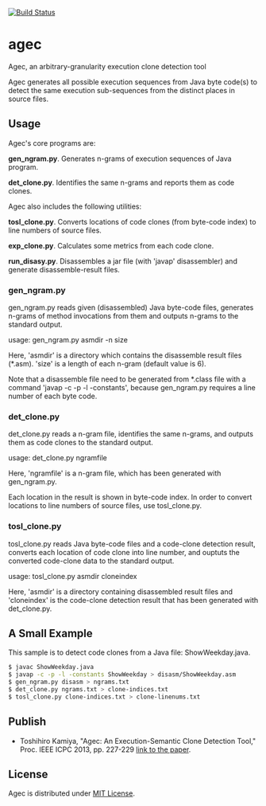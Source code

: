 [![Build Status](https://secure.travis-ci.org/tos-kamiya/agec.png?branch=master)](http://travis-ci.org/tos-kamiya/agec)

# agec

Agec, an arbitrary-granularity execution clone detection tool

Agec generates all possible execution sequences from Java byte code(s)
to detect the same execution sub-sequences from the distinct places in source files.

## Usage

Agec's core programs are:

**gen_ngram.py**. Generates n-grams of execution sequences of Java program.

**det_clone.py**. Identifies the same n-grams and reports them as code clones.

Agec also includes the following utilities:

**tosl_clone.py**. Converts locations of code clones (from byte-code index) to line numbers of source files.

**exp_clone.py**. Calculates some metrics from each code clone.

**run_disasy.py**. Disassembles a jar file (with 'javap' disassembler) and generate disassemble-result files.

### gen_ngram.py

gen_ngram.py reads given (disassembled) Java byte-code files, 
generates n-grams of method invocations from them and outputs n-grams to the standard output.

usage: gen_ngram.py asmdir -n size

Here, 'asmdir' is a directory which contains the disassemble result files (*.asm).
'size' is a length of each n-gram (default value is 6).

Note that a disassemble file need to be generated from *.class file with a command
'javap -c -p -l -constants', because gen_ngram.py requires a line number of each byte code.

### det_clone.py

det_clone.py reads a n-gram file, identifies the same n-grams, 
and outputs them as code clones to the standard output.

usage: det_clone.py ngramfile

Here, 'ngramfile' is a n-gram file, which has been generated with gen_ngram.py.

Each location in the result is shown in byte-code index.
In order to convert locations to line numbers of source files, use tosl_clone.py.

### tosl_clone.py

tosl_clone.py reads Java byte-code files and a code-clone detection result, 
converts each location of code clone into line number, 
and ouptuts the converted code-clone data to the standard output.

usage: tosl_clone.py asmdir cloneindex

Here, 'asmdir' is a directory containing disassembled result files and
'cloneindex' is the code-clone detection result that has been generated with
det_clone.py.

## A Small Example

This sample is to detect code clones from a Java file: ShowWeekday.java.

```bash
$ javac ShowWeekday.java
$ javap -c -p -l -constants ShowWeekday > disasm/ShowWeekday.asm
$ gen_ngram.py disasm > ngrams.txt
$ det_clone.py ngrams.txt > clone-indices.txt
$ tosl_clone.py clone-indices.txt > clone-linenums.txt
```

## Publish

* Toshihiro Kamiya, "Agec: An Execution-Semantic Clone Detection Tool," Proc. IEEE ICPC 2013, pp. 227-229 [link to the paper](http://toshihirokamiya.com/docs/p227-kamiya.pdf).

## License

Agec is distributed under [MIT License](http://opensource.org/licenses/mit-license.php).



